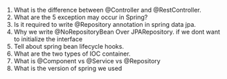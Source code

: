 1. What is the difference between @Controller and @RestController. 
2. What are the 5 exception may occur in Spring?
3. Is it required to write @Repository annotation in spring data jpa. 
3. Why we write @NoRepositoryBean Over JPARepository. if we dont want to initialize the interface 
5. Tell about spring bean lifecycle hooks. 
6. What are the two types of IOC container. 
7. What is @Component vs @Service vs @Repository  
8. What is the version of spring we used  